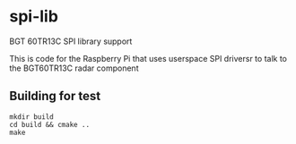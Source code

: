 # spi-lib
 BGT 60TR13C SPI library support

 This is code for the Raspberry Pi that uses userspace SPI driversr to talk to the BGT60TR13C radar component

## Building for test

```
mkdir build
cd build && cmake ..
make
```

